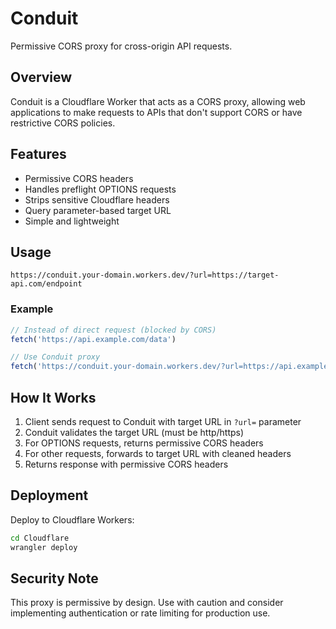# Conduit

Permissive CORS proxy for cross-origin API requests.

## Overview

Conduit is a Cloudflare Worker that acts as a CORS proxy, allowing web applications to make requests to APIs that don't support CORS or have restrictive CORS policies.

## Features

- Permissive CORS headers
- Handles preflight OPTIONS requests
- Strips sensitive Cloudflare headers
- Query parameter-based target URL
- Simple and lightweight

## Usage

```
https://conduit.your-domain.workers.dev/?url=https://target-api.com/endpoint
```

### Example

```javascript
// Instead of direct request (blocked by CORS)
fetch('https://api.example.com/data')

// Use Conduit proxy
fetch('https://conduit.your-domain.workers.dev/?url=https://api.example.com/data')
```

## How It Works

1. Client sends request to Conduit with target URL in `?url=` parameter
2. Conduit validates the target URL (must be http/https)
3. For OPTIONS requests, returns permissive CORS headers
4. For other requests, forwards to target URL with cleaned headers
5. Returns response with permissive CORS headers

## Deployment

Deploy to Cloudflare Workers:

```bash
cd Cloudflare
wrangler deploy
```

## Security Note

This proxy is permissive by design. Use with caution and consider implementing authentication or rate limiting for production use.
